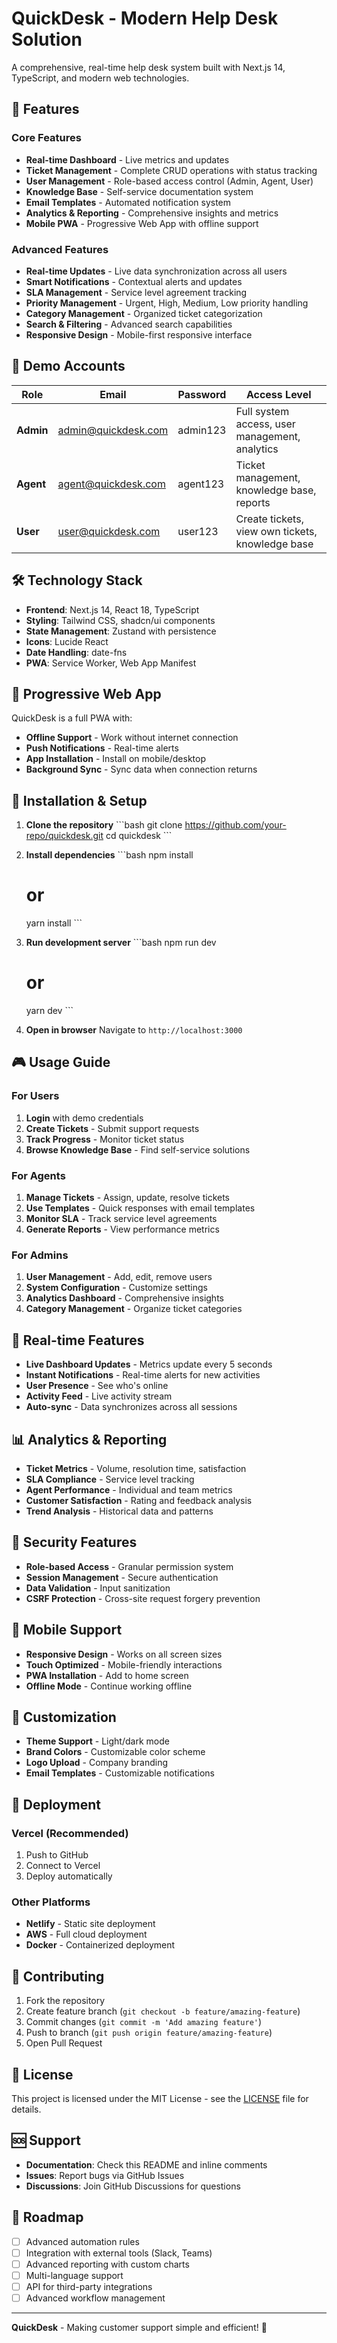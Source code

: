 # QuickDesk - Modern Help Desk Solution

A comprehensive, real-time help desk system built with Next.js 14, TypeScript, and modern web technologies.

## 🚀 Features

### Core Features
- **Real-time Dashboard** - Live metrics and updates
- **Ticket Management** - Complete CRUD operations with status tracking
- **User Management** - Role-based access control (Admin, Agent, User)
- **Knowledge Base** - Self-service documentation system
- **Email Templates** - Automated notification system
- **Analytics & Reporting** - Comprehensive insights and metrics
- **Mobile PWA** - Progressive Web App with offline support

### Advanced Features
- **Real-time Updates** - Live data synchronization across all users
- **Smart Notifications** - Contextual alerts and updates
- **SLA Management** - Service level agreement tracking
- **Priority Management** - Urgent, High, Medium, Low priority handling
- **Category Management** - Organized ticket categorization
- **Search & Filtering** - Advanced search capabilities
- **Responsive Design** - Mobile-first responsive interface

## 🎯 Demo Accounts

| Role | Email | Password | Access Level |
|------|-------|----------|--------------|
| **Admin** | admin@quickdesk.com | admin123 | Full system access, user management, analytics |
| **Agent** | agent@quickdesk.com | agent123 | Ticket management, knowledge base, reports |
| **User** | user@quickdesk.com | user123 | Create tickets, view own tickets, knowledge base |

## 🛠️ Technology Stack

- **Frontend**: Next.js 14, React 18, TypeScript
- **Styling**: Tailwind CSS, shadcn/ui components
- **State Management**: Zustand with persistence
- **Icons**: Lucide React
- **Date Handling**: date-fns
- **PWA**: Service Worker, Web App Manifest

## 📱 Progressive Web App

QuickDesk is a full PWA with:
- **Offline Support** - Work without internet connection
- **Push Notifications** - Real-time alerts
- **App Installation** - Install on mobile/desktop
- **Background Sync** - Sync data when connection returns

## 🔧 Installation & Setup

1. **Clone the repository**
   \`\`\`bash
   git clone https://github.com/your-repo/quickdesk.git
   cd quickdesk
   \`\`\`

2. **Install dependencies**
   \`\`\`bash
   npm install
   # or
   yarn install
   \`\`\`

3. **Run development server**
   \`\`\`bash
   npm run dev
   # or
   yarn dev
   \`\`\`

4. **Open in browser**
   Navigate to `http://localhost:3000`

## 🎮 Usage Guide

### For Users
1. **Login** with demo credentials
2. **Create Tickets** - Submit support requests
3. **Track Progress** - Monitor ticket status
4. **Browse Knowledge Base** - Find self-service solutions

### For Agents
1. **Manage Tickets** - Assign, update, resolve tickets
2. **Use Templates** - Quick responses with email templates
3. **Monitor SLA** - Track service level agreements
4. **Generate Reports** - View performance metrics

### For Admins
1. **User Management** - Add, edit, remove users
2. **System Configuration** - Customize settings
3. **Analytics Dashboard** - Comprehensive insights
4. **Category Management** - Organize ticket categories

## 🔄 Real-time Features

- **Live Dashboard Updates** - Metrics update every 5 seconds
- **Instant Notifications** - Real-time alerts for new activities
- **User Presence** - See who's online
- **Activity Feed** - Live activity stream
- **Auto-sync** - Data synchronizes across all sessions

## 📊 Analytics & Reporting

- **Ticket Metrics** - Volume, resolution time, satisfaction
- **SLA Compliance** - Service level tracking
- **Agent Performance** - Individual and team metrics
- **Customer Satisfaction** - Rating and feedback analysis
- **Trend Analysis** - Historical data and patterns

## 🔐 Security Features

- **Role-based Access** - Granular permission system
- **Session Management** - Secure authentication
- **Data Validation** - Input sanitization
- **CSRF Protection** - Cross-site request forgery prevention

## 📱 Mobile Support

- **Responsive Design** - Works on all screen sizes
- **Touch Optimized** - Mobile-friendly interactions
- **PWA Installation** - Add to home screen
- **Offline Mode** - Continue working offline

## 🎨 Customization

- **Theme Support** - Light/dark mode
- **Brand Colors** - Customizable color scheme
- **Logo Upload** - Company branding
- **Email Templates** - Customizable notifications

## 🚀 Deployment

### Vercel (Recommended)
1. Push to GitHub
2. Connect to Vercel
3. Deploy automatically

### Other Platforms
- **Netlify** - Static site deployment
- **AWS** - Full cloud deployment
- **Docker** - Containerized deployment

## 🤝 Contributing

1. Fork the repository
2. Create feature branch (`git checkout -b feature/amazing-feature`)
3. Commit changes (`git commit -m 'Add amazing feature'`)
4. Push to branch (`git push origin feature/amazing-feature`)
5. Open Pull Request

## 📄 License

This project is licensed under the MIT License - see the [LICENSE](LICENSE) file for details.

## 🆘 Support

- **Documentation**: Check this README and inline comments
- **Issues**: Report bugs via GitHub Issues
- **Discussions**: Join GitHub Discussions for questions

## 🔮 Roadmap

- [ ] Advanced automation rules
- [ ] Integration with external tools (Slack, Teams)
- [ ] Advanced reporting with custom charts
- [ ] Multi-language support
- [ ] API for third-party integrations
- [ ] Advanced workflow management

---

**QuickDesk** - Making customer support simple and efficient! 🎯
